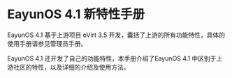 # EayunOS 4.1 新特性手册

EayunOS 4.1 基于上游项目 oVirt 3.5 开发，囊括了上游的所有功能特性，具体的使用手册请参见管理员手册。

EayunOS 4.1 还开发了自己的功能特性，本手册介绍了EayunOS 4.1 中区别于上游社区的特性，以及详细的介绍及使用方法。
